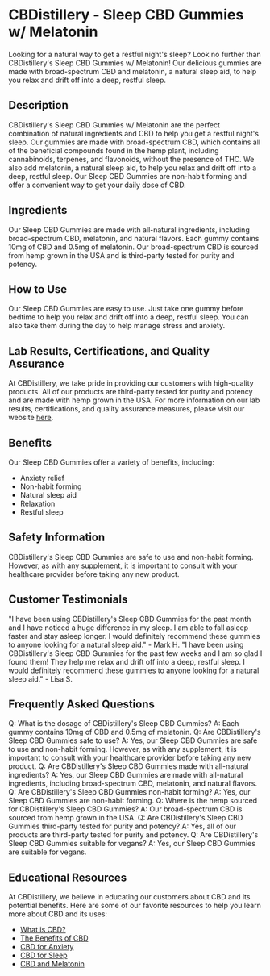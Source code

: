 # CBDistillery - Sleep CBD Gummies w/ Melatonin
Looking for a natural way to get a restful night's sleep? Look no further than CBDistillery's Sleep CBD Gummies w/ Melatonin! Our delicious gummies are made with broad-spectrum CBD and melatonin, a natural sleep aid, to help you relax and drift off into a deep, restful sleep.
## Description
CBDistillery's Sleep CBD Gummies w/ Melatonin are the perfect combination of natural ingredients and CBD to help you get a restful night's sleep. Our gummies are made with broad-spectrum CBD, which contains all of the beneficial compounds found in the hemp plant, including cannabinoids, terpenes, and flavonoids, without the presence of THC. We also add melatonin, a natural sleep aid, to help you relax and drift off into a deep, restful sleep. Our Sleep CBD Gummies are non-habit forming and offer a convenient way to get your daily dose of CBD.
## Ingredients
Our Sleep CBD Gummies are made with all-natural ingredients, including broad-spectrum CBD, melatonin, and natural flavors. Each gummy contains 10mg of CBD and 0.5mg of melatonin. Our broad-spectrum CBD is sourced from hemp grown in the USA and is third-party tested for purity and potency.
## How to Use
Our Sleep CBD Gummies are easy to use. Just take one gummy before bedtime to help you relax and drift off into a deep, restful sleep. You can also take them during the day to help manage stress and anxiety.
## Lab Results, Certifications, and Quality Assurance
At CBDistillery, we take pride in providing our customers with high-quality products. All of our products are third-party tested for purity and potency and are made with hemp grown in the USA. For more information on our lab results, certifications, and quality assurance measures, please visit our website [here](www.cbdistillery.com/lab-results).
## Benefits
Our Sleep CBD Gummies offer a variety of benefits, including:
- Anxiety relief
- Non-habit forming
- Natural sleep aid
- Relaxation
- Restful sleep
## Safety Information
CBDistillery's Sleep CBD Gummies are safe to use and non-habit forming. However, as with any supplement, it is important to consult with your healthcare provider before taking any new product.
## Customer Testimonials
"I have been using CBDistillery's Sleep CBD Gummies for the past month and I have noticed a huge difference in my sleep. I am able to fall asleep faster and stay asleep longer. I would definitely recommend these gummies to anyone looking for a natural sleep aid." - Mark H.
"I have been using CBDistillery's Sleep CBD Gummies for the past few weeks and I am so glad I found them! They help me relax and drift off into a deep, restful sleep. I would definitely recommend these gummies to anyone looking for a natural sleep aid." - Lisa S.
## Frequently Asked Questions
Q: What is the dosage of CBDistillery's Sleep CBD Gummies?
A: Each gummy contains 10mg of CBD and 0.5mg of melatonin.
Q: Are CBDistillery's Sleep CBD Gummies safe to use?
A: Yes, our Sleep CBD Gummies are safe to use and non-habit forming. However, as with any supplement, it is important to consult with your healthcare provider before taking any new product.
Q: Are CBDistillery's Sleep CBD Gummies made with all-natural ingredients?
A: Yes, our Sleep CBD Gummies are made with all-natural ingredients, including broad-spectrum CBD, melatonin, and natural flavors.
Q: Are CBDistillery's Sleep CBD Gummies non-habit forming?
A: Yes, our Sleep CBD Gummies are non-habit forming.
Q: Where is the hemp sourced for CBDistillery's Sleep CBD Gummies?
A: Our broad-spectrum CBD is sourced from hemp grown in the USA.
Q: Are CBDistillery's Sleep CBD Gummies third-party tested for purity and potency?
A: Yes, all of our products are third-party tested for purity and potency. 
Q: Are CBDistillery's Sleep CBD Gummies suitable for vegans?
A: Yes, our Sleep CBD Gummies are suitable for vegans.
## Educational Resources
At CBDistillery, we believe in educating our customers about CBD and its potential benefits. Here are some of our favorite resources to help you learn more about CBD and its uses:
- [What is CBD?](www.cbdistillery.com/what-is-cbd)
- [The Benefits of CBD](www.cbdistillery.com/benefits-of-cbd)
- [CBD for Anxiety](www.cbdistillery.com/cbd-for-anxiety)
- [CBD for Sleep](www.cbdistillery.com/cbd-for-sleep)
- [CBD and Melatonin](www.cbdistillery.com/cbd-and-melatonin)